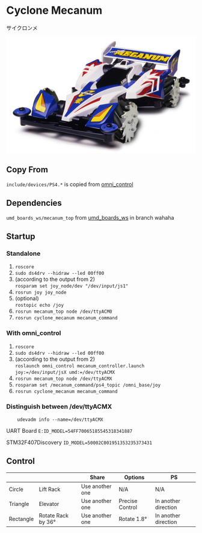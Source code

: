 Cyclone Mecanum
===============
サイクロンメ

![Cyclone Mecanum](docs/cyclone_mecanum.jpg)

## Copy From
`include/devices/PS4.*` is copied from [omni_control](https://github.com/lycpaul/omni_control)

## Dependencies
`umd_boards_ws/mecanum_top` from [umd_boards_ws](https://github.com/gaudat/umd_boards_ws) in branch wahaha

## Startup

### Standalone
1. `roscore`
2. `sudo ds4drv --hidraw --led 00ff00`
3. (according to the output from 2) </br>
   `rosparam set joy_node/dev "/dev/input/js1"`
4. `rosrun joy joy_node`
5. (optional) </br>
   `rostopic echo /joy`
6. `rosrun mecanum_top node /dev/ttyACM0`
7. `rosrun cyclone_mecanum mecanum_command`

### With omni_control
1. `roscore`
2. `sudo ds4drv --hidraw --led 00ff00`
3. (according to the output from 2) </br>
   `roslaunch omni_control mecanum_controller.launch joy:=/dev/input/jsX umd:=/dev/ttyACMX`
4. `rosrun mecanum_top node /dev/ttyACMX`
5. `rosparam set /mecanum_command/ps4_topic /omni_base/joy`
6. `rosrun cyclone_mecanum mecanum_command`

### Distinguish between /dev/ttyACMX
		udevadm info --name=/dev/ttyACMX

UART Board `E:ID_MODEL=54FF70065185545318341887`

STM32F407Discovery `ID_MODEL=50002C001951353235373431`

## Control
|           |                    | Share           | Options         | PS                   |
| --------- | ------------------ | --------------- | --------------- | -------------------- |
| Circle    | Lift Rack          | Use another one | N/A             | N/A                  |
| Triangle  | Elevator           | Use another one | Precise Control | In another direction |
| Rectangle | Rotate Rack by 36° | Use another one | Rotate 1.8°     | In another direction |









